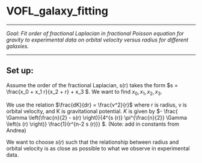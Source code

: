 # VOFL_galaxy_fitting

---
*Goal: Fit order of fractional Laplacian in fractional Poisson equation for gravity to experimental data on orbital velocity versus radius for different galaxies.*

---

## Set up:

Assume the order of the fractional Laplacian, s(r) takes the form $s = \frac{x_0 + x_1 r}{x_2 + r} + x_3 $.  We want to find $x_0, x_1, x_2, x_3$.

We use the relation $\frac{dK}{dr} = \frac{v^2}{r}$ where r is radius, v is orbital velocity, and K is gravitational potential.  $K$ is given by $- \frac{ \Gamma \left(\frac{n}{2} - s(r) \right)}{4^{s (r)} \pi^{\frac{n}{2}} \Gamma \left(s (r) \right)} \frac{1}{r^{n-2 s (r)}} $.  (Note: add in constants from Andrea)

We want to choose $s(r)$ such that the relationship between radius and orbital velocity is as close as possible to what we observe in experimental data.
